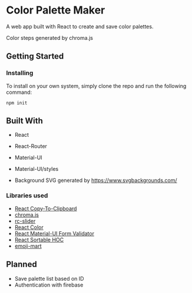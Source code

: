 # Color Palette Maker

A web app built with React to create and save color palettes.

Color steps generated by chroma.js

## Getting Started

### Installing

To install on your own system, simply clone the repo and run the following command:

```
npm init
```

## Built With

- React
- React-Router
- Material-UI
- Material-UI/styles

- Background SVG generated by https://www.svgbackgrounds.com/

### Libraries used

- [React Copy-To-Clipboard](https://www.npmjs.com/package/react-copy-to-clipboard)
- [chroma.js](https://vis4.net/chromajs/)
- [rc-slider](https://www.npmjs.com/package/rc-slider)
- [React Color](https://casesandberg.github.io/react-color/)
- [React Material-UI Form Validator](https://www.npmjs.com/package/react-material-ui-form-validator)
- [React Sortable HOC](https://github.com/clauderic/react-sortable-hoc)
- [emoji-mart](https://missive.github.io/emoji-mart/)

## Planned

- Save palette list based on ID
- Authentication with firebase
